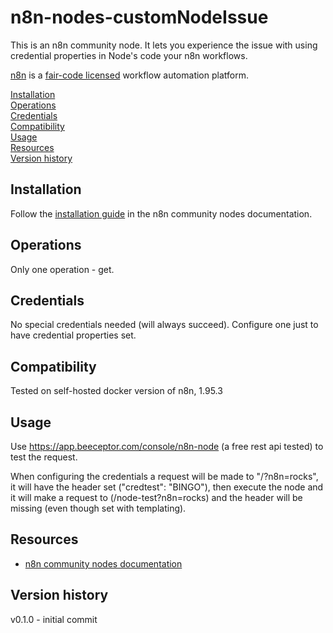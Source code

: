 # n8n-nodes-customNodeIssue

This is an n8n community node. It lets you experience the issue with using credential properties in Node's code your n8n workflows.

[n8n](https://n8n.io/) is a [fair-code licensed](https://docs.n8n.io/reference/license/) workflow automation platform.

[Installation](#installation)  
[Operations](#operations)  
[Credentials](#credentials)  <!-- delete if no auth needed -->  
[Compatibility](#compatibility)  
[Usage](#usage)  <!-- delete if not using this section -->  
[Resources](#resources)  
[Version history](#version-history)  <!-- delete if not using this section -->  

## Installation

Follow the [installation guide](https://docs.n8n.io/integrations/community-nodes/installation/) in the n8n community nodes documentation.

## Operations

Only one operation - get.

## Credentials

No special credentials needed (will always succeed). Configure one just to have credential properties set.

## Compatibility

Tested on self-hosted docker version of n8n, 1.95.3

## Usage

Use https://app.beeceptor.com/console/n8n-node (a free rest api tested) to test the request.

When configuring the credentials a request will be made to "/?n8n=rocks", it will have the header set ("credtest": "BINGO"),
then execute the node and it will make a request to (/node-test?n8n=rocks) and the header will be missing (even though set with templating).

## Resources

* [n8n community nodes documentation](https://docs.n8n.io/integrations/#community-nodes)

## Version history

v0.1.0 - initial commit

